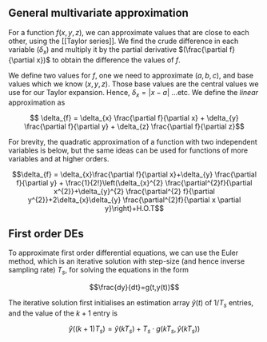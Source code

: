 ## General multivariate approximation

For a function $f(x,y,z)$, we can approximate values that are close to each other, using the [[Taylor series]]. We find the crude difference in each variable $(\delta_{x})$ and multiply it by the partial derivative $(\frac{\partial f}{\partial x})$ to obtain the difference the values of $f$. 

We define two values for $f$, one we need to approximate $(a,b,c)$, and base values which we know $(x,y,z)$. Those base values are the central values we use for our Taylor expansion. Hence, $\delta_{x}= |x-a|$ …etc. We define the *linear* approximation as

$$ \delta_{f} = \delta_{x} \frac{\partial f}{\partial x} + \delta_{y} \frac{\partial f}{\partial y} + \delta_{z} \frac{\partial f}{\partial z}$$

For brevity, the quadratic approximation of a function with two independent variables is below, but the same ideas can be used for functions of more variables and at higher orders.

$$\delta_{f} = \delta_{x}\frac{\partial f}{\partial x}+\delta_{y} \frac{\partial f}{\partial y} + \frac{1}{2!}\left(\delta_{x}^{2} \frac{\partial^{2}f}{\partial x^{2}}+\delta_{y}^{2} \frac{\partial^{2} f}{\partial y^{2}}+2\delta_{x}\delta_{y} \frac{\partial^{2}f}{\partial x \partial y}\right)+H.O.T$$

## First order DEs

To approximate first order differential equations, we can use the Euler method, which is an iterative solution with step-size (and hence inverse sampling rate) $T_{s}$, for solving the equations in the form

$$\frac{dy}{dt}=g(t,y(t))$$

The iterative solution first initialises an estimation array $\hat{y}(t)$ of $1/T_{s}$ entries, and the value of the $k+1$ entry is

$$\hat{y}((k+1)T_{s})=\hat{y}(kT_{s})+T_{s}\cdot g(kT_{s},\hat{y}(kT_{s}))$$

